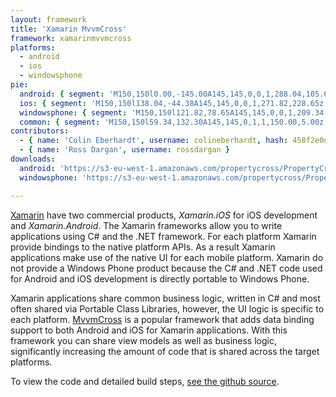 ```yaml
---
layout: framework
title: 'Xamarin MvvmCross'
framework: xamarinmvvmcross
platforms:
  - android
  - ios
  - windowsphone
pie:
  android: { segment: 'M150,150l0.00,-145.00A145,145,0,0,1,288.04,105.62z', line: 'M150,150l138.04,-44.38' }
  ios: { segment: 'M150,150l138.04,-44.38A145,145,0,0,1,271.82,228.65z', line: 'M150,150l121.82,78.65' }
  windowsphone: { segment: 'M150,150l121.82,78.65A145,145,0,0,1,209.34,282.30z', line: 'M150,150l59.34,132.30' }
  common: { segment: 'M150,150l59.34,132.30A145,145,0,1,1,150.00,5.00z', line: 'M150,150l-0.00,-145.00' }
contributors:
  - { name: 'Colin Eberhardt', username: colineberhardt, hash: 458f2e0d08d4114f8b323798cfea141d }
  - { name: 'Ross Dargan', username: rossdargan }
downloads:
  android: 'https://s3-eu-west-1.amazonaws.com/propertycross/PropertyCross-xamarinmvvmcross-initial.apk'
  windowsphone: 'https://s3-eu-west-1.amazonaws.com/propertycross/PropertyCross-xamarinmvvmcross-initial.xap'

---
```


[Xamarin](http://xamarin.com/) have two commercial products, _Xamarin.iOS_ for iOS development and _Xamarin.Android_. The Xamarin frameworks allow you to write applications using C# and the .NET framework. For each platform Xamarin provide bindings to the native platform APIs. As a result Xamarin applications make use of the native UI for each mobile platform. Xamarin do not provide a Windows Phone product because the C# and .NET code used for Android and iOS development is directly portable to Windows Phone.

Xamarin applications share common business logic, written in C# and most often shared via Portable Class Libraries, however, the UI logic is specific to each platform. [MvvmCross](https://github.com/MvvmCross/MvvmCross) is a popular framework that adds data binding support to both Android and iOS for Xamarin applications. With this framework you can share view models as well as business logic, significantly increasing the amount of code that is shared across the target platforms.


To view the code and detailed build steps, <a href='{{ site.githuburl }}/tree/master/xamarinmvvmcross'>see the github source</a>.